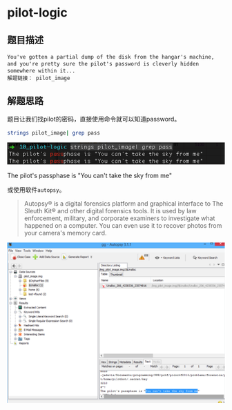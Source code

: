 # pilot-logic

## 题目描述
```
You've gotten a partial dump of the disk from the hangar's machine, and you're pretty sure the pilot's password is cleverly hidden somewhere within it...
解题链接： pilot_image
```

## 解题思路

题目让我们找pilot的密码，直接使用命令就可以知道password。

```bash
strings pilot_image| grep pass
```

![](2018-07-11-15-46-22.png)

The pilot's passphase is "You can't take the sky from me"

或使用软件`autopsy`。

> Autopsy® is a digital forensics platform and graphical interface to The Sleuth Kit® and other digital forensics tools. It is used by law enforcement, military, and corporate examiners to investigate what happened on a computer. You can even use it to recover photos from your camera's memory card.

![](2018-07-11-15-51-52.png)